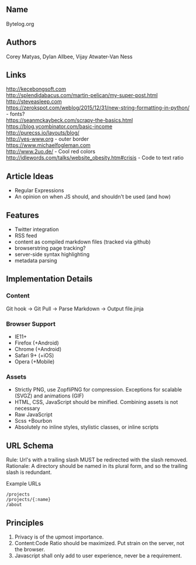 ## Name
Bytelog.org

## Authors
Corey Matyas, Dylan Allbee, Vijay Atwater-Van Ness

## Links
http://kecebongsoft.com  
http://splendidabacus.com/martin-pelican/my-super-post.html  
http://steveasleep.com  
https://zerokspot.com/weblog/2015/12/31/new-string-formatting-in-python/ - fonts?  
https://seanmckaybeck.com/scrapy-the-basics.html  
https://blog.ycombinator.com/basic-income  
http://purecss.io/layouts/blog/  
http://yes-www.org - outer border  
https://www.michaelfogleman.com  
http://www.2uo.de/ - Cool red colors  
http://idlewords.com/talks/website_obesity.htm#crisis - Code to text ratio

## Article Ideas
- Regular Expressions
- An opinion on when JS should, and shouldn't be used (and how)

## Features
- Twitter integration
- RSS feed
- content as compiled markdown files (tracked via github)
- browserstring page tracking?
- server-side syntax highlighting
- metadata parsing

## Implementation Details

### Content
Git hook -> Git Pull -> Parse Markdown -> Output file.jinja

### Browser Support
* IE11+
* Firefox (+Android)
* Chrome (+Android)
* Safari 9+ (+iOS)
* Opera (+Mobile)

### Assets
* Strictly PNG, use ZopfliPNG for compression. Exceptions for scalable (SVGZ) and animations (GIF)
* HTML, CSS, JavaScript should be minified. Combining assets is not necessary
* Raw JavaScript
* Scss +Bourbon
* Absolutely no inline styles, stylistic classes, or inline scripts

## URL Schema
Rule: Url's with a trailing slash MUST be redirected with the slash removed.  
Rationale: A directory should be named in its plural form, and so the trailing slash is redundant.  

Example URLs
```
/projects
/projects/{:name}
/about
```

## Principles
1. Privacy is of the upmost importance.
2. Content:Code Ratio should be maximized. Put strain on the server, not the browser.
3. Javascript shall only add to user experience, never be a requirement.